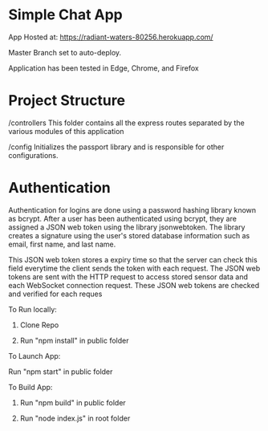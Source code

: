 # Simple Chat App

App Hosted at:
https://radiant-waters-80256.herokuapp.com/

Master Branch set to auto-deploy.

Application has been tested in Edge, Chrome, and Firefox

# Project Structure

/controllers
This folder contains all the express routes separated by the various modules of this application

/config
Initializes the passport library and is responsible for other configurations.

# Authentication

Authentication for logins are done using a password hashing library known as bcrypt. After a
user has been authenticated using bcrypt, they are assigned a JSON web token using the library
jsonwebtoken. The library creates a signature using the user's stored database information such
as email, first name, and last name.

This JSON web token stores a expiry time so that the server can check this field everytime the
client sends the token with each request. The JSON web tokens are sent with the HTTP request to
access stored sensor data and each WebSocket connection request. These JSON web tokens are
checked and verified for each reques

To Run locally:

1. Clone Repo

2. Run "npm install" in public folder

To Launch App:

Run "npm start" in public folder

To Build App:

1. Run "npm build" in public folder

2. Run "node index.js" in root folder
